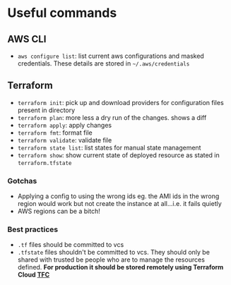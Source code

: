 # Useful commands
## AWS CLI
  - `aws configure list`: list current aws configurations and masked credentials. These details are stored in `~/.aws/credentials`

## Terraform
  - `terraform init`: pick up and download providers for configuration files present in directory
  - `terraform plan`: more less a dry run of the changes. shows a diff
  - `terraform apply`: apply changes
  - `terraform fmt`: format file
  - `terraform validate`: validate file
  - `terraform state list`: list states for manual state management
  - `terraform show`: show current state of deployed resource as stated in `terraform.tfstate`

### Gotchas
- Applying a config to using the wrong ids eg. the AMI ids in the wrong region would work but not create the instance at all...i.e. it fails quietly
- AWS regions can be a bitch!

### Best practices
- `.tf` files should be committed to vcs
- `.tfstate` files shouldn't be committed to vcs. They should only be shared with trusted be people who are to manage the resources defined. __For production it should be stored remotely using Terraform Cloud [TFC](https://learn.hashicorp.com/terraform/tfc/tfc_migration)__